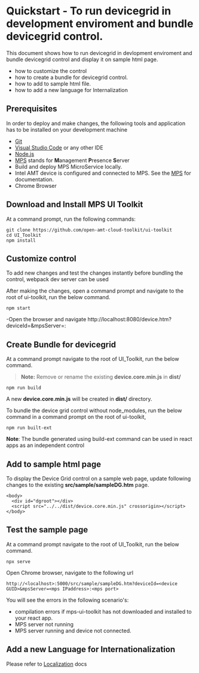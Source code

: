 # Quickstart  - To run devicegrid in development enviroment and bundle devicegrid control.

This document shows how to run devicegrid in devlopment enviroment and bundle devicegrid control and display it on sample html page.
 
- how to customize the control
- how to create a bundle for devicegrid control.
- how to add to sample html file.
- how to add a new language for Internalization 


## Prerequisites

In order to deploy and make changes, the following tools and application has to be installed on your development machine
-   [Git](https://git-scm.com/)
-   [Visual Studio Code](https://code.visualstudio.com/) or any other IDE 
-   [Node.js](https://nodejs.org/)
-   [MPS](https://github.com/open-amt-cloud-toolkit/MPS) stands for **M**anagement **P**resence **S**erver
-   Build and deploy MPS MicroService locally.
-   Intel AMT device is configured and connected to MPS. See the [MPS](https://github.com/open-amt-cloud-toolkit/MPS) for documentation.
-   Chrome Browser

## Download and Install MPS UI Toolkit

At a command prompt, run the following commands:
```
git clone https://github.com/open-amt-cloud-toolkit/ui-toolkit
cd UI_Toolkit
npm install
```

## Customize control
To add new changes and test the changes  instantly before bundling the control, webpack dev server can be used

After making  the changes, open a command prompt and navigate to the root of ui-toolkit, run the below command.

```
npm start
```

-Open the browser and navigate  http://localhost:8080/device.htm?deviceId=<device GUID>&mpsServer=<mps IPaddress>:<mps port>


## Create Bundle for devicegrid

At a command prompt navigate to the root of UI_Toolkit, run the below command.
> **Note:** Remove or rename the existing **device.core.min.js**  in **dist/**
```
npm run build
```
A new **device.core.min.js** will be created in **dist/** directory.

To bundle the device grid control without node_modules,  run the below command in a command prompt on the root of ui-toolkit,

```
npm run built-ext
```
**Note**: The bundle generated using build-ext command can be used in react apps as an independent control

## Add to sample html page

To display the Device Grid control on a sample web page, update following changes to the existing **src/sample/sampleDG.htm** page.

```
<body>
  <div id="dgroot"></div>
  <script src="../../dist/device.core.min.js" crossorigin></script>
</body>
```

## Test the sample page
At a command prompt navigate to the root of UI_Toolkit, run the below command.
```
npx serve
```
Open Chrome browser, navigate to the following url
```
http://<localhost>:5000/src/sample/sampleDG.htm?deviceId=<device GUID>&mpsServer=<mps IPaddress>:<mps port>
```
You will see the errors in the following scenario's: 
 - compilation errors if  mps-ui-toolkit has not downloaded and installed to your react app.
 - MPS server not running
 - MPS server running and device not connected.

## Add a new Language for Internationalization

Please refer to [Localization](./localization.md) docs

